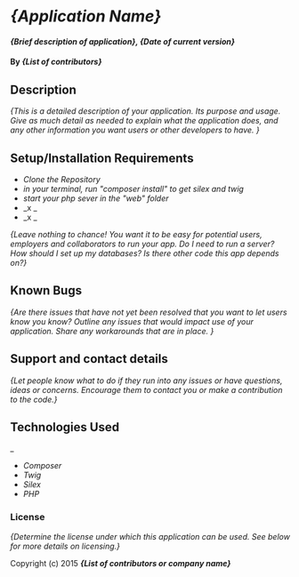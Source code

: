 # _{Application Name}_

#### _{Brief description of application}, {Date of current version}_

#### By _**{List of contributors}**_

## Description

_{This is a detailed description of your application. Its purpose and usage.  Give as much detail as needed to explain what the application does, and any other information you want users or other developers to have. }_

## Setup/Installation Requirements

* _Clone the Repository_
* _in your terminal, run  "composer install"   to get silex and twig_
* _start your php sever in the "web" folder_
* _x _
* _x _

_{Leave nothing to chance! You want it to be easy for potential users, employers and collaborators to run your app. Do I need to run a server? How should I set up my databases? Is there other code this app depends on?}_

## Known Bugs

_{Are there issues that have not yet been resolved that you want to let users know you know?  Outline any issues that would impact use of your application.  Share any workarounds that are in place. }_

## Support and contact details

_{Let people know what to do if they run into any issues or have questions, ideas or concerns.  Encourage them to contact you or make a contribution to the code.}_

## Technologies Used

_
* _Composer_
* _Twig_
* _Silex_
* _PHP_

### License

*{Determine the license under which this application can be used.  See below for more details on licensing.}*

Copyright (c) 2015 **_{List of contributors or company name}_**
